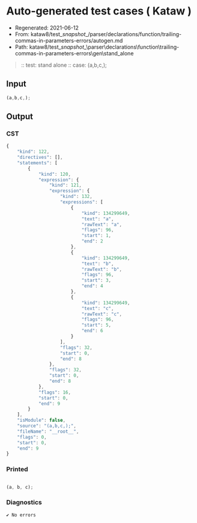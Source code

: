 # Auto-generated test cases ( Kataw )
- Regenerated: 2021-06-12
- From: kataw8/test\__snapshot__/parser/declarations/function/trailing-commas-in-parameters-errors/autogen.md
- Path: kataw8/test\__snapshot__\parser\declarations\function\trailing-commas-in-parameters-errors\gen\stand_alone
> :: test: stand alone
> :: case: (a,b,c,);
## Input

`````js
(a,b,c,);
`````
## Output

### CST

```javascript
{
    "kind": 122,
    "directives": [],
    "statements": [
        {
            "kind": 120,
            "expression": {
                "kind": 121,
                "expression": {
                    "kind": 132,
                    "expressions": [
                        {
                            "kind": 134299649,
                            "text": "a",
                            "rawText": "a",
                            "flags": 96,
                            "start": 1,
                            "end": 2
                        },
                        {
                            "kind": 134299649,
                            "text": "b",
                            "rawText": "b",
                            "flags": 96,
                            "start": 3,
                            "end": 4
                        },
                        {
                            "kind": 134299649,
                            "text": "c",
                            "rawText": "c",
                            "flags": 96,
                            "start": 5,
                            "end": 6
                        }
                    ],
                    "flags": 32,
                    "start": 0,
                    "end": 8
                },
                "flags": 32,
                "start": 0,
                "end": 8
            },
            "flags": 16,
            "start": 0,
            "end": 9
        }
    ],
    "isModule": false,
    "source": "(a,b,c,);",
    "fileName": "__root__",
    "flags": 0,
    "start": 0,
    "end": 9
}
```

### Printed

```javascript

(a, b, c);
```

### Diagnostics

```javascript
✔ No errors
```


